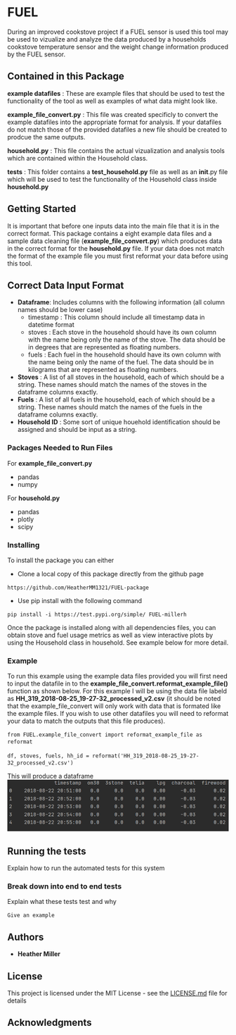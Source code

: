 
# FUEL 

During an improved cookstove project if a FUEL sensor is used this tool may be used to vizualize and analyze the data produced by a households cookstove temperature sensor and the weight change information produced by the FUEL sensor. 


## Contained in this Package 

**example datafiles** : These are example files that should be used to test the functionality of the tool as well as examples of what data might look like. 

**example_file_convert.py** : This file was created specificly to convert the example datafiles into the appropriate format for analysis. If your datafiles do not match those of the provided datafiles a new file should be created to prodcue the same outputs. 

**household.py** : This file contains the actual vizualization and analysis tools which are contained within the Household class. 

**tests** : This folder contains a **test_household.py** file as well as an __init__.py file which will be used to test the functionality of the Household class inside **household.py** 

## Getting Started

It is important that before one inputs data into the main file that it is in the correct format. This package contains a eight example data files and a sample data cleaning file (**example_file_convert.py**) which produces data in the correct format for the **household.py** file. If your data does not match the format of the example file you must first reformat your data before using this tool. 

## Correct Data Input Format

* **Dataframe**: Includes columns with the following information (all column names should be lower case) 
  - timestamp : This column should include all timestamp data in datetime format 
  - stoves : Each stove in the household should have its own column with the name being only the name of the stove. The data should be in degrees that are represented as floating numbers. 
  - fuels : Each fuel in the household should have its own column with the name being only the name of the fuel. The data should be in kilograms that are represented as floating numbers. 
* **Stoves** : A list of all stoves in the household, each of which should be a string. These names should match the names of the stoves in the dataframe columns exactly. 
* **Fuels** : A list of all fuels in the household, each of which should be a string. These names should match the names of the fuels in the dataframe columns exactly. 
* **Household ID** : Some sort of unique houehold identification should be assigned and should be input as a string. 

### Packages Needed to Run Files 

For **example_file_convert.py** 
* pandas 
* numpy 

For **household.py** 
* pandas 
* plotly
* scipy 

### Installing
To install the package you can either 
* Clone a local copy of this package directly from the github page 
```
https://github.com/HeatherMM1321/FUEL-package
```
* Use pip install with the following command 
```
pip install -i https://test.pypi.org/simple/ FUEL-millerh
```
Once the package is installed along with all dependencies files, you can obtain stove and fuel usage metrics as well as view interactive plots by using the Household class in household. See example below for more detail. 

### Example 
To run this example using the example data files provided you will first need to input the datafile in to the **example_file_convert.reformat_example_file()** function as shown below. For this example I will be using the data file labeld as **HH_319_2018-08-25_19-27-32_processed_v2.csv** (it should be noted that the example_file_convert will only work with data that is formated like the example files. If you wish to use other datafiles you will need to reformat your data to match the outputs that this file produces). 

```
from FUEL.example_file_convert import reformat_example_file as reformat 

df, stoves, fuels, hh_id = reformat('HH_319_2018-08-25_19-27-32_processed_v2.csv') 
```
This will produce a dataframe ![alt text](https://github.com/HeatherMM1321/FUEL-package/blob/master/df_output.PNG)

## Running the tests

Explain how to run the automated tests for this system

### Break down into end to end tests

Explain what these tests test and why

```
Give an example
```



## Authors

* **Heather Miller** 


## License

This project is licensed under the MIT License - see the [LICENSE.md](LICENSE.md) file for details

## Acknowledgments
